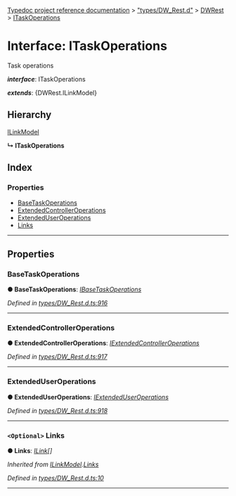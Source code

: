 [Typedoc project reference documentation](../README.md) > ["types/DW_Rest.d"](../modules/_types_dw_rest_d_.md) > [DWRest](../modules/_types_dw_rest_d_.dwrest.md) > [ITaskOperations](../interfaces/_types_dw_rest_d_.dwrest.itaskoperations.md)

# Interface: ITaskOperations

Task operations

*__interface__*: ITaskOperations

*__extends__*: {DWRest.ILinkModel}

## Hierarchy

 [ILinkModel](_types_dw_rest_d_.dwrest.ilinkmodel.md)

**↳ ITaskOperations**

## Index

### Properties

* [BaseTaskOperations](_types_dw_rest_d_.dwrest.itaskoperations.md#basetaskoperations)
* [ExtendedControllerOperations](_types_dw_rest_d_.dwrest.itaskoperations.md#extendedcontrolleroperations)
* [ExtendedUserOperations](_types_dw_rest_d_.dwrest.itaskoperations.md#extendeduseroperations)
* [Links](_types_dw_rest_d_.dwrest.itaskoperations.md#links)

---

## Properties

<a id="basetaskoperations"></a>

###  BaseTaskOperations

**● BaseTaskOperations**: *[IBaseTaskOperations](_types_dw_rest_d_.dwrest.ibasetaskoperations.md)*

*Defined in [types/DW_Rest.d.ts:916](https://github.com/DocuWare/REST-Sample-TS/blob/a4697e2/src/types/DW_Rest.d.ts#L916)*

___
<a id="extendedcontrolleroperations"></a>

###  ExtendedControllerOperations

**● ExtendedControllerOperations**: *[IExtendedControllerOperations](_types_dw_rest_d_.dwrest.iextendedcontrolleroperations.md)*

*Defined in [types/DW_Rest.d.ts:917](https://github.com/DocuWare/REST-Sample-TS/blob/a4697e2/src/types/DW_Rest.d.ts#L917)*

___
<a id="extendeduseroperations"></a>

###  ExtendedUserOperations

**● ExtendedUserOperations**: *[IExtendedUserOperations](_types_dw_rest_d_.dwrest.iextendeduseroperations.md)*

*Defined in [types/DW_Rest.d.ts:918](https://github.com/DocuWare/REST-Sample-TS/blob/a4697e2/src/types/DW_Rest.d.ts#L918)*

___
<a id="links"></a>

### `<Optional>` Links

**● Links**: *[ILink](_types_dw_rest_d_.dwrest.ilink.md)[]*

*Inherited from [ILinkModel](_types_dw_rest_d_.dwrest.ilinkmodel.md).[Links](_types_dw_rest_d_.dwrest.ilinkmodel.md#links)*

*Defined in [types/DW_Rest.d.ts:10](https://github.com/DocuWare/REST-Sample-TS/blob/a4697e2/src/types/DW_Rest.d.ts#L10)*

___

